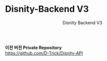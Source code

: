 # Disnity-Backend V3

<div align="center">
    Disnity Backend V3
</div>

<br/><br/>

**이전 버전 Private Repository**  
https://github.com/D-Trick/Disnity-API
